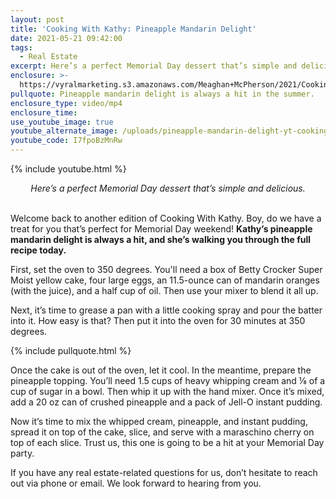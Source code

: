 ```yaml
---
layout: post
title: 'Cooking With Kathy: Pineapple Mandarin Delight'
date: 2021-05-21 09:42:00
tags:
  - Real Estate
excerpt: Here’s a perfect Memorial Day dessert that’s simple and delicious.
enclosure: >-
  https://vyralmarketing.s3.amazonaws.com/Meaghan+McPherson/2021/Cooking+With+Kathy_+Pineapple+Mandarin+Delight.mp4
pullquote: Pineapple mandarin delight is always a hit in the summer.
enclosure_type: video/mp4
enclosure_time:
use_youtube_image: true
youtube_alternate_image: /uploads/pineapple-mandarin-delight-yt-cooking-with-kathy.jpg
youtube_code: I7fpoBzMnRw
---
```

{% include youtube.html %}

<center><em>Here&rsquo;s a perfect Memorial Day dessert that&rsquo;s simple and delicious.</em></center>

<center>&nbsp;</center>

Welcome back to another edition of Cooking With Kathy. Boy, do we have a treat for you that’s perfect for Memorial Day weekend\! **Kathy’s pineapple mandarin delight is always a hit, and she’s walking you through the full recipe today.**

First, set the oven to 350 degrees. You'll need a box of Betty Crocker Super Moist yellow cake, four large eggs, an 11.5-ounce can of mandarin oranges (with the juice), and a half cup of oil. Then use your mixer to blend it all up.

Next, it’s time to grease a pan with a little cooking spray and pour the batter into it. How easy is that? Then put it into the oven for 30 minutes at 350 degrees.

{% include pullquote.html %}

Once the cake is out of the oven, let it cool. In the meantime, prepare the pineapple topping. You’ll need 1.5 cups of heavy whipping cream and ⅛ of a cup of sugar in a bowl. Then whip it up with the hand mixer. Once it’s mixed, add a 20 oz can of crushed pineapple and a pack of Jell-O instant pudding.

Now it’s time to mix the whipped cream, pineapple, and instant pudding, spread it on top of the cake, slice, and serve with a maraschino cherry on top of each slice. Trust us, this one is going to be a hit at your Memorial Day party.

If you have any real estate-related questions for us, don’t hesitate to reach out via phone or email. We look forward to hearing from you.
